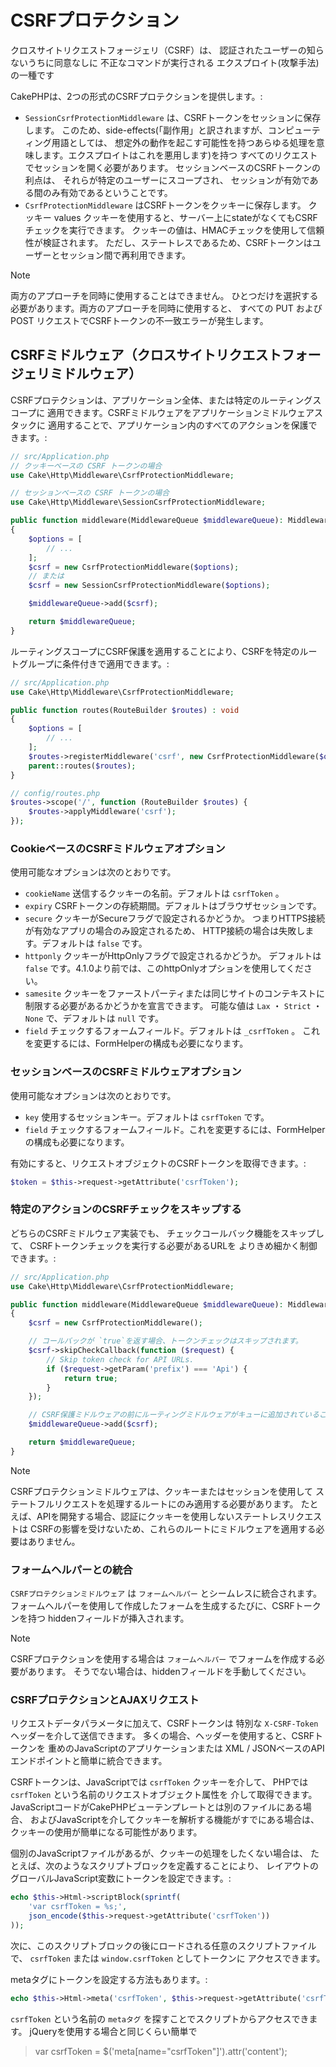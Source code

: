 # CSRFプロテクション

クロスサイトリクエストフォージェリ（CSRF）は、
認証されたユーザーの知らないうちに同意なしに
不正なコマンドが実行される
エクスプロイト(攻撃手法)の一種です

CakePHPは、2つの形式のCSRFプロテクションを提供します。:

- `SessionCsrfProtectionMiddleware` は、CSRFトークンをセッションに保存します。
  このため、side-effects(「副作用」と訳されますが、コンピューティング用語としては、
  想定外の動作を起こす可能性を持つあらゆる処理を意味します。エクスプロイトはこれを悪用します)を持つ
  すべてのリクエストでセッションを開く必要があります。
  セッションベースのCSRFトークンの利点は、
  それらが特定のユーザーにスコープされ、
  セッションが有効である間のみ有効であるということです。
- `CsrfProtectionMiddleware` はCSRFトークンをクッキーに保存します。 クッキー values
  クッキーを使用すると、サーバー上にstateがなくてもCSRFチェックを実行できます。
  クッキーの値は、HMACチェックを使用して信頼性が検証されます。
  ただし、ステートレスであるため、CSRFトークンはユーザーとセッション間で再利用できます。

> [!NOTE]
> 両方のアプローチを同時に使用することはできません。
> ひとつだけを選択する必要があります。両方のアプローチを同時に使用すると、
> すべての <span class="title-ref">PUT</span> および <span class="title-ref">POST</span> リクエストでCSRFトークンの不一致エラーが発生します。

## CSRFミドルウェア（クロスサイトリクエストフォージェリミドルウェア）

CSRFプロテクションは、アプリケーション全体、または特定のルーティングスコープに
適用できます。CSRFミドルウェアをアプリケーションミドルウェアスタックに
適用することで、アプリケーション内のすべてのアクションを保護できます。:

``` php
// src/Application.php
// クッキーベースの CSRF トークンの場合
use Cake\Http\Middleware\CsrfProtectionMiddleware;

// セッションベースの CSRF トークンの場合
use Cake\Http\Middleware\SessionCsrfProtectionMiddleware;

public function middleware(MiddlewareQueue $middlewareQueue): MiddlewareQueue
{
    $options = [
        // ...
    ];
    $csrf = new CsrfProtectionMiddleware($options);
    // または
    $csrf = new SessionCsrfProtectionMiddleware($options);

    $middlewareQueue->add($csrf);

    return $middlewareQueue;
}
```

ルーティングスコープにCSRF保護を適用することにより、CSRFを特定のルートグループに条件付きで適用できます。:

``` php
// src/Application.php
use Cake\Http\Middleware\CsrfProtectionMiddleware;

public function routes(RouteBuilder $routes) : void
{
    $options = [
        // ...
    ];
    $routes->registerMiddleware('csrf', new CsrfProtectionMiddleware($options));
    parent::routes($routes);
}

// config/routes.php
$routes->scope('/', function (RouteBuilder $routes) {
    $routes->applyMiddleware('csrf');
});
```

### CookieベースのCSRFミドルウェアオプション

使用可能なオプションは次のとおりです。

- `cookieName` 送信するクッキーの名前。デフォルトは `csrfToken` 。
- `expiry` CSRFトークンの存続期間。デフォルトはブラウザセッションです。
- `secure` クッキーがSecureフラグで設定されるかどうか。
  つまりHTTPS接続が有効なアプリの場合のみ設定されるため、
  HTTP接続の場合は失敗します。デフォルトは `false` です。
- `httponly` クッキーがHttpOnlyフラグで設定されるかどうか。
  デフォルトは `false` です。4.1.0より前では、このhttpOnlyオプションを使用してください。
- `samesite` クッキーをファーストパーティまたは同じサイトのコンテキストに
  制限する必要があるかどうかを宣言できます。
  可能な値は `Lax` ・ `Strict` ・ `None` で、デフォルトは `null` です。
- `field` チェックするフォームフィールド。デフォルトは `_csrfToken` 。
  これを変更するには、FormHelperの構成も必要になります。

### セッションベースのCSRFミドルウェアオプション

使用可能なオプションは次のとおりです。

- `key` 使用するセッションキー。デフォルトは `csrfToken` です。
- `field` チェックするフォームフィールド。これを変更するには、FormHelperの構成も必要になります。

有効にすると、リクエストオブジェクトのCSRFトークンを取得できます。:

``` php
$token = $this->request->getAttribute('csrfToken');
```

### 特定のアクションのCSRFチェックをスキップする

どちらのCSRFミドルウェア実装でも、
チェックコールバック機能をスキップして、
CSRFトークンチェックを実行する必要があるURLを
よりきめ細かく制御できます。:

``` php
// src/Application.php
use Cake\Http\Middleware\CsrfProtectionMiddleware;

public function middleware(MiddlewareQueue $middlewareQueue): MiddlewareQueue
{
    $csrf = new CsrfProtectionMiddleware();

    // コールバックが `true`を返す場合、トークンチェックはスキップされます。
    $csrf->skipCheckCallback(function ($request) {
        // Skip token check for API URLs.
        if ($request->getParam('prefix') === 'Api') {
            return true;
        }
    });

    // CSRF保護ミドルウェアの前にルーティングミドルウェアがキューに追加されていることを確認してください。
    $middlewareQueue->add($csrf);

    return $middlewareQueue;
}
```

> [!NOTE]
> CSRFプロテクションミドルウェアは、クッキーまたはセッションを使用して
> ステートフルリクエストを処理するルートにのみ適用する必要があります。
> たとえば、APIを開発する場合、認証にクッキーを使用しないステートレスリクエストは
> CSRFの影響を受けないため、これらのルートにミドルウェアを適用する必要はありません。

### フォームヘルパーとの統合

`CSRFプロテクションミドルウェア` は `フォームヘルパー` とシームレスに統合されます。
フォームヘルパーを使用して作成したフォームを生成するたびに、CSRFトークンを持つ
hiddenフィールドが挿入されます。

> [!NOTE]
> CSRFプロテクションを使用する場合は `フォームヘルパー` でフォームを作成する必要があります。
> そうでない場合は、hiddenフィールドを手動してください。

### CSRFプロテクションとAJAXリクエスト

リクエストデータパラメータに加えて、CSRFトークンは
特別な `X-CSRF-Token` ヘッダーを介して送信できます。
多くの場合、ヘッダーを使用すると、CSRFトークンを
重めのJavaScriptのアプリケーションまたは
XML / JSONベースのAPIエンドポイントと簡単に統合できます。

CSRFトークンは、JavaScriptでは `csrfToken` クッキーを介して、
PHPでは `csrfToken` という名前のリクエストオブジェクト属性を
介して取得できます。
JavaScriptコードがCakePHPビューテンプレートとは別のファイルにある場合、
およびJavaScriptを介してクッキーを解析する機能がすでにある場合は、
クッキーの使用が簡単になる可能性があります。

個別のJavaScriptファイルがあるが、クッキーの処理をしたくない場合は、
たとえば、次のようなスクリプトブロックを定義することにより、
レイアウトのグローバルJavaScript変数にトークンを設定できます。:

``` php
echo $this->Html->scriptBlock(sprintf(
    'var csrfToken = %s;',
    json_encode($this->request->getAttribute('csrfToken'))
));
```

次に、このスクリプトブロックの後にロードされる任意のスクリプトファイルで、
`csrfToken` または `window.csrfToken` としてトークンに
アクセスできます。

metaタグにトークンを設定する方法もあります。:

``` php
echo $this->Html->meta('csrfToken', $this->request->getAttribute('csrfToken'));
```

`csrfToken` という名前の `metaタグ` を探すことでスクリプトからアクセスできます。
jQueryを使用する場合と同じくらい簡単で

> var csrfToken = \$('meta\[name="csrfToken"\]').attr('content');
